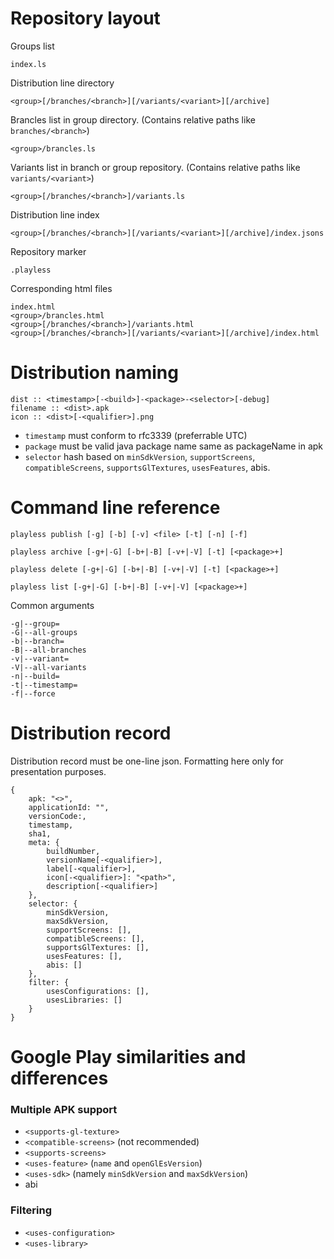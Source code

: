 Repository layout
=================

Groups list

	index.ls

Distribution line directory

	<group>[/branches/<branch>][/variants/<variant>][/archive]

Brancles list in group directory. (Contains relative paths like `branches/<branch>`)

	<group>/brancles.ls

Variants list in branch or group repository. (Contains relative paths like `variants/<variant>`)

	<group>[/branches/<branch>]/variants.ls

Distribution line index

	<group>[/branches/<branch>][/variants/<variant>][/archive]/index.jsons

Repository marker

	.playless

Corresponding html files

	index.html
	<group>/brancles.html
	<group>[/branches/<branch>]/variants.html
	<group>[/branches/<branch>][/variants/<variant>][/archive]/index.html

Distribution naming
===================

	dist :: <timestamp>[-<build>]-<package>-<selector>[-debug]
	filename :: <dist>.apk
	icon :: <dist>[-<qualifier>].png

- `timestamp` must conform to rfc3339 (preferrable UTC)
- `package` must be valid java package name same as packageName in apk
- `selector` hash based on `minSdkVersion`, `supportScreens`, `compatibleScreens`, `supportsGlTextures`, `usesFeatures`, abis.

Command line reference
======================

	playless publish [-g] [-b] [-v] <file> [-t] [-n] [-f]

	playless archive [-g+|-G] [-b+|-B] [-v+|-V] [-t] [<package>+]

	playless delete [-g+|-G] [-b+|-B] [-v+|-V] [-t] [<package>+]

	playless list [-g+|-G] [-b+|-B] [-v+|-V] [<package>+]

Common arguments

	-g|--group=
	-G|--all-groups
	-b|--branch=
	-B|--all-branches
	-v|--variant=
	-V|--all-variants
	-n|--build=
	-t|--timestamp=
	-f|--force

Distribution record
===================

Distribution record must be one-line json. Formatting here only for presentation purposes.

	{
		apk: "<>",
		applicationId: "",
		versionCode:,
		timestamp,
		sha1,
		meta: {
			buildNumber,
			versionName[-<qualifier>],
			label[-<qualifier>],
			icon[-<qualifier>]: "<path>",
			description[-<qualifier>]
		},
		selector: {
			minSdkVersion,
			maxSdkVersion,
			supportScreens: [],
			compatibleScreens: [],
			supportsGlTextures: [],
			usesFeatures: [],
			abis: []
		},
		filter: {
			usesConfigurations: [],
			usesLibraries: []
		}
	}

Google Play similarities and differences
==========================================

### Multiple APK support

- `<supports-gl-texture>`
- `<compatible-screens>` (not recommended)
- `<supports-screens>`
- `<uses-feature>` (`name` and `openGlEsVersion`)
- `<uses-sdk>` (namely `minSdkVersion` and `maxSdkVersion`)
- abi

### Filtering

- `<uses-configuration>`
- `<uses-library>`
